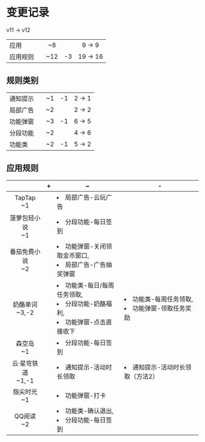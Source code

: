 # 变更记录

v11 -> v12

||||||
|-|:-:|:-:|:-:|:-:|
|应用||~8||9 -> 9|
|应用规则||~12|-3|19 -> 16|

## 规则类别

||||||
|-|:-:|:-:|:-:|:-:|
|通知提示||~1|-1|2 -> 1|
|局部广告||~2||2 -> 2|
|功能弹窗||~3|-1|6 -> 5|
|分段功能||~2||4 -> 6|
|功能类||~2|-1|5 -> 2|

## 应用规则

||+|~|-|
|:-:|-|-|-|
|TapTap<br>~1||<li>局部广告-云玩广告||
|菠萝包轻小说<br>~1||<li>分段功能-每日签到||
|番茄免费小说<br>~2||<li>功能弹窗-关闭领取金币窗口,<li>局部广告-广告抽奖弹窗||
|奶酪单词<br>~3,-2||<li>功能类-每日/每周任务领取,<li>分段功能-奶酪福利,<li>功能弹窗-点击直接收下|<li>功能类-每周任务领取,<li>功能弹窗-领取任务奖励|
|森空岛<br>~1||<li>分段功能-每日签到||
|云·星穹铁道<br>~1,-1||<li>通知提示-活动时长领取|<li>通知提示-活动时长领取（方法2）|
|指尖时光<br>~1||<li>功能弹窗-打卡||
|QQ阅读<br>~2||<li>功能类-确认退出,<li>分段功能-每日签到||
